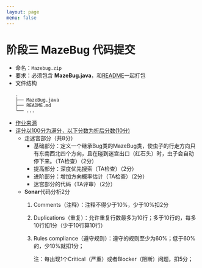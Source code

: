 ```yaml
---
layout: page
menu: false
---
```



# 阶段三 MazeBug 代码提交

 - 命名：`Mazebug.zip`
 - 要求：必须包含 **MazeBug.java**，和[README](https://en.wikipedia.org/wiki/README)一起打包
 - 文件结构
    ```shell
    .
    ├── MazeBug.java
    ├── README.md
    └── ...
    ```
 - [作业来源](https://se-2018.github.io/Stage3--MazeBug)
 - [评分以100分为满分，以下分数为折后分数(10分)](https://se-2018.github.io/Stage3--ReviewForm)
    - 走迷宫部分（共8分）
        - 基础部分：定义一个继承Bug类的MazeBug类，使虫子的行走方向只有东南西北四个方向，且在碰到迷宫出口（红石头）时，虫子会自动停下来。（TA检查）（2分）
        - 提高部分：深度优先搜索（TA检查）（2分）
        - 进阶部分：增加方向概率估计（TA检查）（2分）
        - 迷宫部分的代码（TA评审）（2分）
    - **Sonar**代码分析2分
        1. Comments（注释）：注释不得少于10%，少于10%扣2分
        2. Duplications（重复）：允许重复行数最多为10行；多于10行的，每多10行扣1分（少于10行算10行）
        3. Rules compliance（遵守规则）：遵守的规则至少为60%；低于60%的，少10%就扣1分；

            注：每出现1个Critical（严重）或者Blocker（阻断）问题，扣5分；

